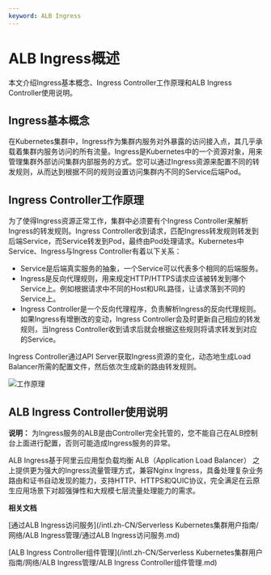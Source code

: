 ```yaml
---
keyword: ALB Ingress
---
```


# ALB Ingress概述

本文介绍Ingress基本概念、Ingress Controller工作原理和ALB Ingress Controller使用说明。

## Ingress基本概念

在Kubernetes集群中，Ingress作为集群内服务对外暴露的访问接入点，其几乎承载着集群内服务访问的所有流量。Ingress是Kubernetes中的一个资源对象，用来管理集群外部访问集群内部服务的方式。您可以通过Ingress资源来配置不同的转发规则，从而达到根据不同的规则设置访问集群内不同的Service后端Pod。

## Ingress Controller工作原理

为了使得Ingress资源正常工作，集群中必须要有个Ingress Controller来解析Ingress的转发规则。Ingress Controller收到请求，匹配Ingress转发规则转发到后端Service，而Service转发到Pod，最终由Pod处理请求。Kubernetes中Service、Ingress与Ingress Controller有着以下关系：

-   Service是后端真实服务的抽象，一个Service可以代表多个相同的后端服务。
-   Ingress是反向代理规则，用来规定HTTP/HTTPS请求应该被转发到哪个Service上。例如根据请求中不同的Host和URL路径，让请求落到不同的 Service上。
-   Ingress Controller是一个反向代理程序，负责解析Ingress的反向代理规则。如果Ingress有增删改的变动，Ingress Controller会及时更新自己相应的转发规则，当Ingress Controller收到请求后就会根据这些规则将请求转发到对应的Service。

Ingress Controller通过API Server获取Ingress资源的变化，动态地生成Load Balancer所需的配置文件，然后依次生成新的路由转发规则。

![工作原理](https://help-static-aliyun-doc.aliyuncs.com/assets/img/zh-CN/8014073161/p207789.png)

## ALB Ingress Controller使用说明

**说明：** 为Ingress服务的ALB是由Controller完全托管的，您不能自己在ALB控制台上面进行配置，否则可能造成Ingress服务的异常。

ALB Ingress基于阿里云应用型负载均衡 ALB（Application Load Balancer） 之上提供更为强大的Ingress流量管理方式，兼容Nginx Ingress，具备处理复杂业务路由和证书自动发现的能力，支持HTTP、HTTPS和QUIC协议，完全满足在云原生应用场景下对超强弹性和大规模七层流量处理能力的需求。

**相关文档**  


[通过ALB Ingress访问服务](/intl.zh-CN/Serverless Kubernetes集群用户指南/网络/ALB Ingress管理/通过ALB Ingress访问服务.md)

[ALB Ingress Controller组件管理](/intl.zh-CN/Serverless Kubernetes集群用户指南/网络/ALB Ingress管理/ALB Ingress Controller组件管理.md)

